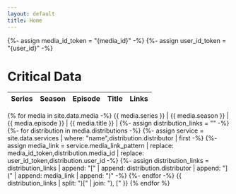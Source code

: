 ```yaml
---
layout: default
title: Home
---
```

{%- assign media_id_token = "{media_id}" -%}
{%- assign user_id_token = "{user_id}" -%}

# Critical Data

Series | Season | Episode | Title | Links
------ | ------ | ------- | ----- | -----
{% for media in site.data.media -%}
  {{ media.series }} | {{ media.season }} | {{ media.episode }} | {{ media.title }} |
  {%- assign distribution_links = "" -%}
  {%- for distribution in media.distributions -%}
    {%- assign service = site.data.services | where: "name",distribution.distributor | first -%}
    {%- assign media_link = service.media_link_pattern | replace: media_id_token,distribution.media_id | replace: user_id_token,distribution.user_id -%}
    {%- assign distribution_links = distribution_links | append: "[" | append: distribution.distributor | append: "](" | append: media_link | append: ")" -%}
  {%- endfor -%}
  {{ distribution_links | split: ")[" | join: "), [" }}
{% endfor %}
